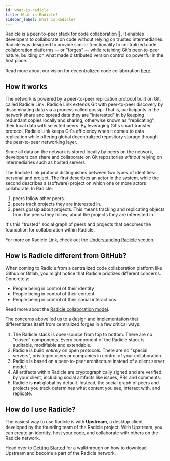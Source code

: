 ```yaml
---
id: what-is-radicle
title: What is Radicle?
sidebar_label: What is Radicle?
---
```


Radicle is a peer-to-peer stack for code collaboration 🌱. It enables developers
to collaborate on code without relying on trusted intermediaries. Radicle was designed
to provide similar functionality to centralized code collaboration platforms — or "forges" —
while retaining Git’s peer-to-peer nature, building on what made distributed
version control so powerful in the first place.

Read more about our vision for decentralized code collaboration [here][wh].

## How it works

The network is powered by a peer-to-peer replication protocol built on Git,
called Radicle Link. Radicle Link extends Git with peer-to-peer
discovery by disseminating data via a process called gossip. That is,
participants in the network share and spread data they are "interested" in by
keeping redundant copies locally and sharing, otherwise known as "replicating",
their local data with selected peers. By leveraging Git's smart transfer
protocol, Radicle Link keeps Git's efficiency when it comes to data replication
while offering global decentralized repository storage through the peer-to-peer
networking layer.

Since all data on the network is stored locally by peers on the network,
developers can share and collaborate on Git repositories *without* relying on
intermediaries such as hosted servers.

The Radicle Link protocol distinguishes between two types of identities: personal and project.
The first describes an actor in the system, while the second describes a (software) project
on which one or more actors collaborate. In Radicle:

1. peers follow other peers.
2. peers track projects they are interested in.
3. peers gossip about projects. This means tracking and replicating objects from
the peers they follow, about the projects they are interested in.

It's this "trusted" social graph of peers and projects that becomes the foundation for
collaboration within Radicle.

For more on Radicle Link, check out the [Understanding Radicle][wh] section.

## How is Radicle different from GitHub?

When coming to Radicle from a centralized code collaboration platform like
Github or Gitlab, you might notice that Radicle priotizes different concerns. Concretely:

- People being in control of their identity
- People being in control of their content
- People being in control of their social interactions

Read more about the [Radicle collaboration model][fa].

The concerns above led us to a design and implementation that differentiates itself from
centralized forges in a few critical ways:

1. The Radicle stack is open-source from top to bottom. There are no "closed" components.
Every component of the Radicle stack is auditable, modifiable and extendable.
2. Radicle is build *entirely* on open protocols. There are no "special servers", privileged
users or companies in control of your collaboration.
3. Radicle is based on a peer-to-peer architecture instead of a client server model.
4. All artifacts within Radicle are cryptographically signed and are verified by your client,
including social artifacts like issues, PRs and comments.
5. Radicle is **not** global by default. Instead, the
social graph of peers and projects you track determines what content you see, interact with,
and replicate.

## How do I use Radicle?

The easiest way to use Radicle is with **Upstream**, a desktop client developed by
the founding team of the Radicle project. With Upstream, you can create an
identity, host your code, and collaborate with others on the Radicle network.

Head over to [Getting Started][gs] for a walkthrough on how to download Upstream
and become a part of the Radicle network.


[fa]: understanding-radicle/faq.md
[gs]: getting-started.md
[wh]: understanding-radicle/why-radicle.md
